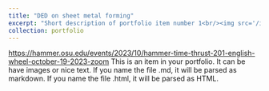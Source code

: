 ```yaml
---
title: "DED on sheet metal forming"
excerpt: "Short description of portfolio item number 1<br/><img src='/images/face_photo.jpg'>"
collection: portfolio
---
```

https://hammer.osu.edu/events/2023/10/hammer-time-thrust-201-english-wheel-october-19-2023-zoom
This is an item in your portfolio. It can be have images or nice text. If you name the file .md, it will be parsed as markdown. If you name the file .html, it will be parsed as HTML. 